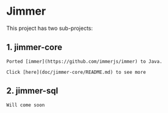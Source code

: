 # Jimmer

This project has two sub-projects:

## 1. jimmer-core
     
    Ported [immer](https://github.com/immerjs/immer) to Java.
     
    Click [here](doc/jimmer-core/README.md) to see more

## 2. jimmer-sql
     
    Will come soon
